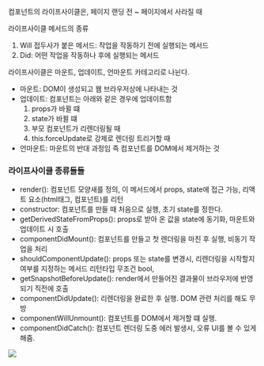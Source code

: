 컴포넌트의 라이프사이클은, 페이지 랜딩 전 ~ 페이지에서 사라질 때

라이프사이클 메서드의 종류

1. Will 접두사가 붙은 메서드: 작업을 작동하기 전에 실행되는 메서드
2. Did: 어떤 작업을 작동하나 후에 실행되는 메서드

라이프사이클은 마운트, 업데이트, 언마운트 카테고리로 나뉜다.

- 마운트: DOM이 생성되고 웹 브라우저상에 나타내는 것
- 업데이트: 컴포넌트는 아래와 같은 경우에 업데이트함
  1. props가 바뀔 떄
  2. state가 바뀔 떄
  3. 부모 컴포넌트가 리렌더링될 때
  4. this.forceUpdate로 강제로 렌더링 트리거할 때
- 언마운트: 마운트의 반대 과정임 즉 컴포넌트를 DOM에서 제거하는 것

### 라이프사이클 종류들들

- render(): 컴포넌트 모양새를 정의, 이 메서드에서 props, state에 접근 가능, 리액트 요소(html태그, 컴포넌트)를 리턴
- constructor: 컴포넌트를 만들 때 처음으로 실행, 초기 state를 정한다.
- getDerivedStateFromProps(): props로 받아 온 값을 state에 동기화, 마운트와 업데이트 시 호출
- componentDidMount(): 컴포넌트를 만들고 첫 렌더링을 마친 후 실행, 비동기 작업을 처리
- shouldComponentUpdate(): props 또는 state를 변경시, 리렌더링을 시작할지 여부를 지정하는 메서드 리턴타입 무조건 bool,
- getSnapshotBeforeUpdate(): render에서 만들어진 결과물이 브라우저에 반영되기 직전에 호출
- componentDidUpdate(): 리렌더링을 완료한 후 실행. DOM 관련 처리를 해도 무방
- componentWillUnmount(): 컴포넌트를 DOM에서 제거할 떄 실행.
- componentDidCatch(): 컴포넌트 렌더링 도중 에러 발생시, 오류 UI를 볼 수 있게 해줌.

<img src="https://velog.velcdn.com/images%2Fwhdvkf92%2Fpost%2F745af11e-6b8c-454e-ae70-7c0f1c089d60%2F%EB%A6%AC%EC%95%A1%ED%8A%B8%20%EB%9D%BC%EC%9D%B4%ED%94%84%EC%82%AC%EC%9D%B4%ED%81%B4%20%EB%A9%94%EC%84%9C%EB%93%9C.JPG" />
